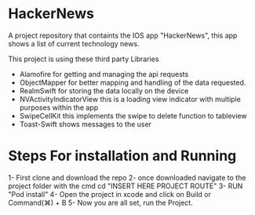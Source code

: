 # HackerNews
A project repository that containts the IOS app "HackerNews", this app shows a list of current technology news.

This project is using these third party Libraries 

* Alamofire for getting and managing the api requests
* ObjectMapper for better mapping and handling of the data requested.
* RealmSwift for storing the data locally on the device 
* NVActivityIndicatorView this is a loading view indicator with multiple purposes within the app
* SwipeCellKit this implements the swipe to delete function to tableview
* Toast-Swift shows messages to the user

# Steps For installation and Running

1- First clone and download the repo
2- once downloaded navigate to the project folder with the cmd  cd "INSERT HERE PROJECT ROUTE"
3- RUN "Pod install"
4- Open the project in xcode and click on Build or Command(⌘) + B
5- Now you are all set, run the Project. 


